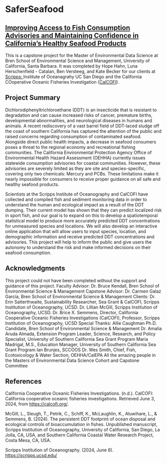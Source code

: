 # SaferSeafood 
## [Improving Access to Fish Consumption Advisories and Maintaining Confidence in California’s Healthy Seafood Products](https://bren.ucsb.edu/projects/improving-access-fish-consumption-advisories-and-maintaining-confidence-californias)

This is a capstone project for the Master of Environmental Data Science at Bren School of Environmental Science and Management, University of California, Santa Barbara. It was completed by Hope Hahn, Luna Herschenfield - Catalan, Ben Versteeg, and Kate Becker for our clients at [Scripps: ](https://scripps.ucsd.edu) Institute of Oceanagrahy UC San Diego  and the California COoperative Oceanic Fisheries Investigation ([CalCOFI](https://calcofi.org/)). 


## Project Summary

Dichlorodiphenyltrichloroethane (DDT) is an insecticide that is resistant to degradation and can cause increased risks of cancer, premature births, developmental abnormalities, and neurological diseases in humans and animals. A recent rediscovery of a vast barrel field of DDT-laced sludge off the coast of southern California has captured the attention of the public and raised concerns regarding consumption of contaminated seafood. Alongside direct public health impacts, a decrease in seafood consumers poses a threat to the regional economy and recreational fishing communities. The California Environmental Protection Agency Office of Environmental Health Hazard Assessment (OEHHA) currently issues statewide consumption advisories for coastal communities. However, these advisories are severely limited as they are site and species-specific, covering only two chemicals: Mercury and PCBs. These limitations make it nearly impossible for consumers to receive proper guidance on all safe and healthy seafood products. 

Scientists at the Scripps Institute of Oceanography and CalCOFI have collected and compiled fish and sediment monitoring data in order to understand the human and ecological impact as a result of the DDT dumping. Their current model has shown that they can predict localized risk in sport fish, and our goal is to expand on this to develop a spatiotemporal statistical model to produce more accurately predicted DDT concentrations for unmeasured species and locations. We will also develop an interactive online application that will allow users to input species, location, and demographic information and receive predicted DDT concentrations and advisories. This project will help to inform the public and give users the autonomy to understand the risk and make informed decisions on their seafood consumption.


## Acknowledgments 

This project could not have been completed without the support and guidance of this project.
Faculty Advisor:
Dr. Bruce Kendall, Bren School of Environmental Science & Management
Capstone Advisor:
Dr. Carmen Galaz García, Bren School of Environmental Science & Management
Clients:
Dr. Erin Satterthwaite, Sustainability Researcher, Sea Grant & CalCOFI, Scripps Institution of Oceanography, UCSD.
Dr. Lillian McGill, Scripps Institution of Oceanography, UCSD.
Dr. Brice X. Semmens, Director, California Cooperative Oceanic Fisheries Investigations (CalCOFI), Professor, Scripps Institution of Oceanography, UCSD
Special Thanks:
Allie Caughman Ph.D. Candidate, Bren School of Environmental Science & Management
Dr. Amalia Aruda Almada, Extension Program Leader, Science, Research, and
Policy Specialist, University of Southern California Sea Grant Program
Maria Madrigal, M.S., Education Manager, University of Southern California Sea Grant Program
Ian Brunjes, SCCOOS
Dr. Wes Smith, Chief, Fish, Ecotoxicology & Water Section, OEHHA/CalEPA
All the amazing people in the Masters of Environmental Data Science Cohort and Capstone Committee

## References 
California Cooperative Oceanic Fisheries Investigations. (n.d.). CalCOFI: California cooperative oceanic fisheries investigations. Retrieved June 3, 2024, from https://calcofi.org/.

McGill, L., Sleugh, T., Petrik, C., Schiff, K., McLaughlin, K., Aluwihare, L., & Semmens, B. (2024).
The persistent DDT footprint of ocean disposal and ecological controls of bioaccumulation in fishes. Unpublished manuscript, Scripps Institution of Oceanography, University of California, San Diego, La Jolla, CA, USA, and Southern California Coastal Water Research Project, Costa Mesa, CA, USA.

Scripps Institution of Oceanography. (2024, June 6). https://scripps.ucsd.edu/ 

